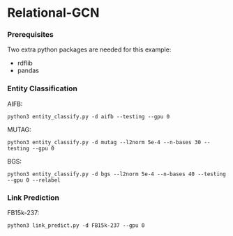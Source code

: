 # Relational-GCN

### Prerequisites
Two extra python packages are needed for this example: 

- rdflib
- pandas

### Entity Classification
AIFB:
```
python3 entity_classify.py -d aifb --testing --gpu 0
```

MUTAG:
```
python3 entity_classify.py -d mutag --l2norm 5e-4 --n-bases 30 --testing --gpu 0
```

BGS:
```
python3 entity_classify.py -d bgs --l2norm 5e-4 --n-bases 40 --testing --gpu 0 --relabel
```

### Link Prediction
FB15k-237:
```
python3 link_predict.py -d FB15k-237 --gpu 0
```

